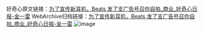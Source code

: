 好奇心原文链接：[为了宣传新耳机，Beats 发了支广告号召你自拍_商业_好奇心日报-金一雷](https://www.qdaily.com/articles/3936.html)
WebArchive归档链接：[为了宣传新耳机，Beats 发了支广告号召你自拍_商业_好奇心日报-金一雷](http://web.archive.org/web/20190623153300/https://www.qdaily.com/articles/3936.html)
![image](http://ww3.sinaimg.cn/large/007d5XDpgy1g3vdm500nmj30u03bl4qp)